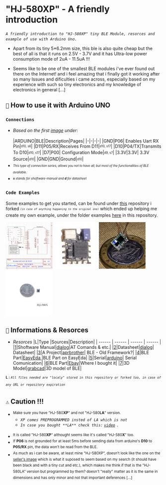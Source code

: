 
# "HJ-580XP" - A friendly introduction

*```A friendly introduction to "HJ-580XP" tiny BLE Module, resorces and example of use with Arduino Uno.```*

* Apart from its tiny 5*6.2mm size, this ble is also quite cheap but the best of all is that it runs on  2.5V - 3.7V and it has Ultra-low power consumption mode of 2uA - 11.5uA !!!

* Seems like to be one of the smallest BLE modules i've ever found out there on the Internet! and i feel amazing that i finally got it working after so many Issues and dificulties i came across, especially based on my experience with such so tiny electronics and my knowledge of electronics in general [...]

## ```🤔``` How to use it with Arduino UNO

 ### ```Connections```
* *Based on the first [image](/images/1.jpg) under*:	<br><br>
    |ARDUINO|BLE|Description|Pages|
	|-|-|-|-|
	|GND|P06| Enables Uart RX Pin|<sub><sup>d10, s6</sup></sub>|
	|D11|P05/RX|Receives From D11|<sub><sup>d10, s17</sup></sub>|
	|D10|P04/TX|Transmits To D10|<sub><sup>d10, s17</sup></sub>|
	|D7|P00| Configuration Mode|<sub><sup>d9, s7</sup></sub>|
	|3.3V|3.3V| 3.3V Source|<sub><sup>d10</sup></sub>|
	|GND|GND|Ground|<sub><sup>d10</sup></sub>|
	<br>
* <sub><sup>*This type of connection series, allows you not to have all, but most of the functionalities of BLE available.*</sub></sup>
*  <sub><sup>***s** stands for shoftware-manual and **d** for datasheet*</sub></sup>

 ### ```Code Examples```
Some examples to get you started,  can be found under [this](https://github.com/GiorgosXou/BLEPad_UART) repository i forked <sub><sup>*```(in case of anything happening to the original one)```*</sup></sub> which ended up helping me create my own example, under the folder examples [here](/examples/BLE-HJ-580XP_jul07a/BLE-HJ-580XP_jul07a.ino) in this repository.

<p align="left">
<img src="/images/1.jpg" width="150" height="150"/><img src="/images/2.jpg" width="150" height="150"/><img src="/images/3.jpg" width="150" height="150"/><img src="/images/4.jpg" width="150" height="150"/>


</p>

## ```📝``` Informations & Resorces


* *Resorces*
  |L|Type |Sources|Description|
  | ------ | ------ | ------ | ------ |
  |[1]()|Shoftware Manual|[dialog](https://support.dialog-semiconductor.com/system/files/attachments/HJ-580Series_SoftwareManualEN_V1.0.pdf)|AT Comands & etc.|
  |[2]()|Datasheet|[dialog](https://support.dialog-semiconductor.com/system/files/attachments/HJ-580XP%20DataSheet%20English%20V2.2.pdf)| Datasheet|
  |[3]()|A Project|[aprbrother](https://github.com/GiorgosXou/BLEPad_UART)|  BLE - Old Framework?|
  |[4]()|BLE Part|[EasyEda ](https://easyeda.com/component/48096e19116949238b9b70915981978b)|BLE Part on EasyEda|
  |[5]()|Serial|[arduino](https://www.arduino.cc/reference/en/language/functions/communication/serial/)| Serial Comunication|
  |[6]()|BLE Part|[Ebay](https://www.ebay.com/itm/DA14580-HJ-580X-Bluetooth-UART-Wireless-Data-Transceiver-Module-for-Arduino/272512707712?hash=item3f7305ec80:g:Iv4AAOSw5cNYb~I6)|Where I bought it|
  |[7]()|3D Model|[grabcad](https://grabcad.com/library/hj-580xp-bluetooth-module-1)|3D model of BLE|

<sup>**L :**  *```All files needed are "localy" stored in this repository or forked too, in case of any URL or repository expiration```*<sup>

## ```⚠️``` Caution  !!!

* <sup>Make sure you have "HJ-580**XP**" and not "HJ-580**LA**" version.</sup>
  * *```XP comes PREPROGRAMMED insted of LA which is not```*
  * *```In case you bought **LA** check this:``` [```video```](https://www.youtube.com/watch?v=71hdcDCAY7o )* ```.```<br><br>
 * <sup>It is called "HJ-580**XP**" althought seems like it's called "HJ-580**X**" too.</sup>
 * <sup>If **P06** is not grounded for at least  5ms before sending data from arduino's **D10** to **P05/RX** pin,  the data won't be read from the BLE.</sup>
 * <sup>As much as i can be aware, at least mine "HJ-580XP", doesn't look like the one on the [seller's image](/images/2.jpg) which is what it suposed to seem based on my search (it should have been black and with a tiny cut and etc.), which makes me think if that is the "HJ-580LA" version but programmed by them? doesn't "really" matter as it is the same in dimensions and has only minor and not that important deferences [...]</sup>
 